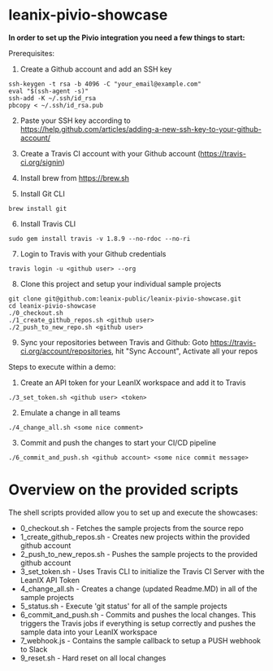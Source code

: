 # leanix-pivio-showcase

**In order to set up the Pivio integration you need a few things to start:**

Prerequisites:

1. Create a Github account and add an SSH key 
```
ssh-keygen -t rsa -b 4096 -C "your_email@example.com"
eval "$(ssh-agent -s)"
ssh-add -K ~/.ssh/id_rsa
pbcopy < ~/.ssh/id_rsa.pub
```

2. Paste your SSH key according to https://help.github.com/articles/adding-a-new-ssh-key-to-your-github-account/


3. Create a Travis CI account with your Github account (https://travis-ci.org/signin)
4. Install brew from https://brew.sh
5. Install Git CLI 
```
brew install git
```
6. Install Travis CLI 
```
sudo gem install travis -v 1.8.9 --no-rdoc --no-ri
```

7. Login to Travis with your Github credentials
```
travis login -u <github user> --org
```

8. Clone this project and setup your individual sample projects
```
git clone git@github.com:leanix-public/leanix-pivio-showcase.git
cd leanix-pivio-showcase
./0_checkout.sh
./1_create_github_repos.sh <github user>
./2_push_to_new_repo.sh <github user>
```

9. Sync your repositories between Travis and Github: Goto https://travis-ci.org/account/repositories, hit "Sync Account", Activate all your repos

Steps to execute within a demo:
1. Create an API token for your LeanIX workspace and add it to Travis
```
./3_set_token.sh <github user> <token>
```
2. Emulate a change in all teams
```
./4_change_all.sh <some nice comment>
```
3. Commit and push the changes to start your CI/CD pipeline
```
./6_commit_and_push.sh <github account> <some nice commit message>
```


# Overview on the provided scripts
The shell scripts provided allow you to set up and execute the showcases:
- 0_checkout.sh - Fetches the sample projects from the source repo
- 1_create_github_repos.sh - Creates new projects within the provided github account
- 2_push_to_new_repos.sh - Pushes the sample projects to the provided github account
- 3_set_token.sh - Uses Travis CLI to initialize the Travis CI Server with the LeanIX API Token
- 4_change_all.sh - Creates a change (updated Readme.MD) in all of the sample projects
- 5_status.sh - Execute 'git status' for all of the sample projects
- 6_commit_and_push.sh - Commits and pushes the local changes. This triggers the Travis jobs if everything is setup correctly and pushes the sample data into your LeanIX workspace
- 7_webhook.js - Contains the sample callback to setup a PUSH webhook to Slack
- 9_reset.sh - Hard reset on all local changes


      
  
